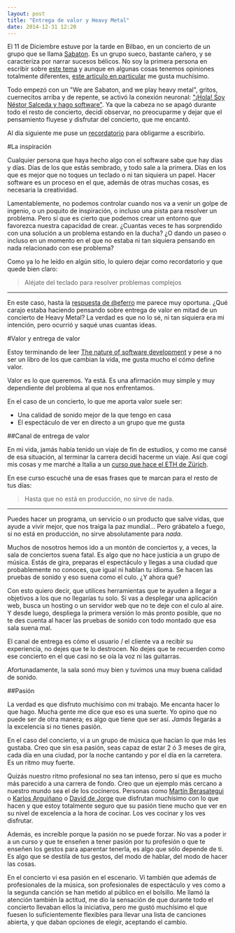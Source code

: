 ```yaml
---
layout: post
title: "Entrega de valor y Heavy Metal"
date: 2014-12-31 12:20
---
```


El 11 de Diciembre estuve por la tarde en Bilbao, en un concierto de un grupo
que se llama [Sabaton](http://sabaton.net). Es un grupo sueco, bastante cañero,
y se caracteriza por narrar sucesos bélicos. No soy la primera persona en
escribir sobre [este tema](http://www.perezreverte.com/articulo/patentes-corso/177/corses-goticos-y-cascos-de-walkiria/)
y aunque en algunas cosas tenemos opiniones totalmente diferentes, [este artículo
en particular](http://www.perezreverte.com/articulo/patentes-corso/177/corses-goticos-y-cascos-de-walkiria/)
 me gusta muchísimo.

Todo empezó con un "We are Sabaton, and we play heavy metal", gritos, cuernecitos arriba
y de repente, se activó la conexión neuronal: ["¡Hola! Soy Néstor Salceda y hago
software"](https://twitter.com/dpellicer/status/503848337997848576). Ya que la cabeza no
se apagó durante todo el resto de concierto, decidí observar, no preocuparme y
dejar que el pensamiento fluyese y disfrutar del concierto, que me encantó.

Al día siguiente me puse un
[recordatorio](https://twitter.com/nestorsalceda/status/543798231692754946) para
obligarme a escribirlo.

#La inspiración

Cualquier persona que haya hecho algo con el software sabe que hay días y días.
Días de los que estás sembrado, y todo sale a la primera. Días en los que es
mejor que no toques un teclado o ni tan siquiera un papel. Hacer software es un
proceso en el que, además de otras muchas cosas, es necesaria la creatividad.

Lamentablemente, no podemos controlar cuando nos va a venir un golpe de ingenio,
o un poquito de inspiración, o incluso una pista para resolver un problema. Pero
sí que es cierto que podemos crear un entorno que favorezca nuestra capacidad de
crear. ¿Cuantas veces te has sorprendido con una solución a un problema estando
en la ducha? ¿O dando un paseo o incluso en un momento en el que no estaba ni
tan siquiera pensando en nada relacionado con ese problema?

Como ya lo he leído en algún sitio, lo quiero dejar como recordatorio y que
quede bien claro:

> Aléjate del teclado para resolver problemas complejos
--------------------------------------------------------

En este caso, hasta la [respuesta de @eferro](https://twitter.com/eferro/status/543799704224808961)
me parece muy oportuna. ¿Qué carajo estaba haciendo pensando sobre entrega de valor en
mitad de un concierto de Heavy Metal? La verdad es que no lo sé, ni tan siquiera
era mi intención, pero ocurrió y saqué unas cuantas ideas.

#Valor y entrega de valor

Estoy terminando de leer [The nature of software
development](https://pragprog.com/book/rjnsd/the-nature-of-software-development)
y pese a no ser un libro de los que cambian la vida, me gusta mucho el cómo
define valor.

Valor es lo que queremos. Ya está. Es una afirmación muy simple y muy
dependiente del problema al que nos enfrentamos.

En el caso de un concierto, lo que me aporta valor suele ser:

* Una calidad de sonido mejor de la que tengo en casa
* El espectáculo de ver en directo a un grupo que me gusta

##Canal de entrega de valor

En mi vida, jamás había tenido un viaje de fin de estudios, y como me cansé de
esa situación, al terminar la carrera decidí hacerme un viaje. Así que cogí mis
cosas y me marché a Italia a un [curso que hace el ETH de
Zürich](http://laser.inf.ethz.ch/2006/).

En ese curso escuché una de esas frases que te marcan para el resto de tus días:

> Hasta que no está en producción, no sirve de nada.
----------------------------------------------------

Puedes hacer un programa, un servicio o un producto que salve vidas, que ayude a
vivir mejor, que nos traiga la paz mundial... Pero grábatelo a fuego, si no está
en producción, no sirve absolutamente para *nada*.

Muchos de nosotros hemos ido a un montón de conciertos y, a veces, la sala de
conciertos suena fatal. Es algo que no hace justicia a un grupo de música. Estás
de gira, preparas el espectáculo y llegas a una ciudad que probablemente no conoces,
que igual ni hablan tu idioma. Se hacen las pruebas de sonido y eso suena como
el culo. ¿Y ahora qué?

Con esto quiero decir, que utilices herramientas que te ayuden a llegar a
objetivos a los que no llegarías tu solo. Si vas a desplegar una aplicación web,
busca un hosting o un servidor web que no te deje con el culo al aire. Y desde
luego, despliega la primera versión lo más pronto posible, que no te des cuenta
al hacer las pruebas de sonido con todo montado que esa sala suena mal.

El canal de entrega es cómo el usuario / el cliente va a recibir su experiencia, no
dejes que te lo destrocen. No dejes que te recuerden como ese concierto en el
que casi no se oía la voz ni las guitarras.

Afortunadamente, la sala sonó muy bien y tuvimos una muy buena calidad de
sonido.

##Pasión

La verdad es que disfruto muchísimo con mi trabajo. Me encanta hacer lo que
hago. Mucha gente me dice que eso es una suerte. Yo opino que no puede ser de
otra manera; es algo que tiene que ser así. *Jamás* llegarás a la excelencia si no
tienes pasión.

En el caso del concierto, vi a un grupo de música que hacían lo que más les
gustaba. Creo que sin esa pasión, seas capaz de estar 2 ó 3 meses de gira, cada
día en una ciudad, por la noche cantando y por el día en la carretera. Es un
ritmo muy fuerte.

Quizás nuestro ritmo profesional no sea tan intenso, pero sí que es mucho más
parecido a una carrera de fondo. Creo que un ejemplo más cercano a nuestro mundo
sea el de los cocineros. Personas como
[Martín Berasategui](https://twitter.com/Berasategui) o [Karlos
Arguiñano](https://twitter.com/karguinano) o [David de
Jorge](https://twitter.com/robinfood) que disfrutan muchísimo con lo que hacen y
que estoy totalmente seguro que su pasión tiene mucho que ver en su nivel de
excelencia a la hora de cocinar. Los ves cocinar y los ves
disfrutar.

Además, es increíble porque la pasión no se puede forzar. No vas a poder ir a un
curso y que te enseñen a tener pasión por tu profesión o que te
enseñen los gestos para aparentar tenerla, es algo que sólo depende de ti. Es
algo que se destila de tus gestos, del modo de hablar, del modo de hacer las
cosas.

En el concierto vi esa pasión en el escenario. Vi también que además de
profesionales de la música, son profesionales de espectáculo y ves como a la
segunda canción se han metido al público en el bolsillo. Me llamó la atención
también la actitud, me dio la sensación de que durante todo el concierto
llevaban ellos la iniciativa, pero me gustó muchísimo el que fuesen lo
suficientemente flexibles para llevar una lista de canciones abierta, y que
daban opciones de elegir, aceptando el cambio.

